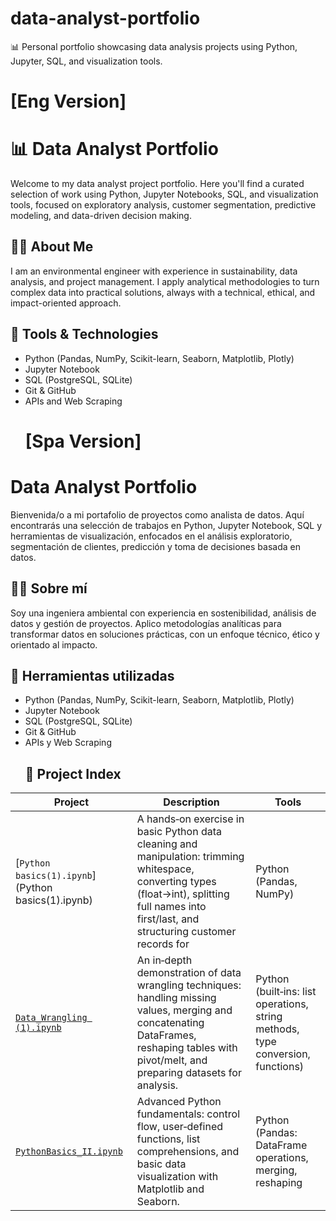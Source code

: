 # data-analyst-portfolio
📊 Personal portfolio showcasing data analysis projects using Python, Jupyter, SQL, and visualization tools.
# [Eng Version]
# 📊 Data Analyst Portfolio

Welcome to my data analyst project portfolio. Here you'll find a curated selection of work using Python, Jupyter Notebooks, SQL, and visualization tools, focused on exploratory analysis, customer segmentation, predictive modeling, and data-driven decision making.

## 👩‍💻 About Me

I am an environmental engineer with experience in sustainability, data analysis, and project management. I apply analytical methodologies to turn complex data into practical solutions, always with a technical, ethical, and impact-oriented approach.

## 🧰 Tools & Technologies

- Python (Pandas, NumPy, Scikit-learn, Seaborn, Matplotlib, Plotly)  
- Jupyter Notebook  
- SQL (PostgreSQL, SQLite)  
- Git & GitHub  
- APIs and Web Scraping
  # [Spa Version]
#  Data Analyst Portfolio

Bienvenida/o a mi portafolio de proyectos como analista de datos. Aquí encontrarás una selección de trabajos en Python, Jupyter Notebook, SQL y herramientas de visualización, enfocados en el análisis exploratorio, segmentación de clientes, predicción y toma de decisiones basada en datos.

## 👩‍💻 Sobre mí

Soy una ingeniera ambiental con experiencia en sostenibilidad, análisis de datos y gestión de proyectos. Aplico metodologías analíticas para transformar datos en soluciones prácticas, con un enfoque técnico, ético y orientado al impacto.

## 🧰 Herramientas utilizadas
- Python (Pandas, NumPy, Scikit-learn, Seaborn, Matplotlib, Plotly)
- Jupyter Notebook
- SQL (PostgreSQL, SQLite)
- Git & GitHub
- APIs y Web Scraping
  ## 📁 Project Index

| Project | Description | Tools |
|---------|-------------|-------|
| [`Python basics(1).ipynb`](Python basics(1).ipynb) | A hands‑on exercise in basic Python data cleaning and manipulation: trimming whitespace, converting types (float→int), splitting full names into first/last, and structuring customer records for | Python (Pandas, NumPy) |
| [`Data_Wrangling (1).ipynb`](Data_Wrangling%20(1).ipynb) | An in‑depth demonstration of data wrangling techniques: handling missing values, merging and concatenating DataFrames, reshaping tables with pivot/melt, and preparing datasets for analysis. | Python (built‑ins: list operations, string methods, type conversion, functions) |
| [`PythonBasics_II.ipynb`](PythonBasics_II.ipynb)       | Advanced Python fundamentals: control flow, user‑defined functions, list comprehensions, and basic data visualization with Matplotlib and Seaborn.           | Python (Pandas: DataFrame operations, merging, reshaping|


